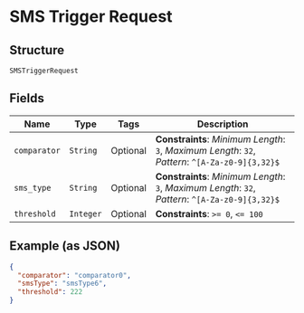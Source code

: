 
# SMS Trigger Request

## Structure

`SMSTriggerRequest`

## Fields

| Name | Type | Tags | Description |
|  --- | --- | --- | --- |
| `comparator` | `String` | Optional | **Constraints**: *Minimum Length*: `3`, *Maximum Length*: `32`, *Pattern*: `^[A-Za-z0-9]{3,32}$` |
| `sms_type` | `String` | Optional | **Constraints**: *Minimum Length*: `3`, *Maximum Length*: `32`, *Pattern*: `^[A-Za-z0-9]{3,32}$` |
| `threshold` | `Integer` | Optional | **Constraints**: `>= 0`, `<= 100` |

## Example (as JSON)

```json
{
  "comparator": "comparator0",
  "smsType": "smsType6",
  "threshold": 222
}
```

